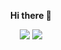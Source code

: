 <p align="center"><b>Hi there 👋 <b></p>
<p align="center">
<img src='https://img.shields.io/badge/viaann-0072b1?style=flat&logo=Linkedin&logoColor=white&link=https://www.linkedin.com/in/viaann/)' />
<img src='https://img.shields.io/badge/@viaann-292929?style=flat&labelColor=292929&logo=Medium&link=https://medium.com/@viaann' />
</p>
<!--
**viaann/viaann** is a ✨ _special_ ✨ repository because its `README.md` (this file) appears on your GitHub profile.

Here are some ideas to get you started:

- 🔭 I’m currently working on ...
- 🌱 I’m currently learning ...
- 👯 I’m looking to collaborate on ...
- 🤔 I’m looking for help with ...
- 💬 Ask me about ...
- 📫 How to reach me: ...
- 😄 Pronouns: ...
- ⚡ Fun fact: ...
-->
